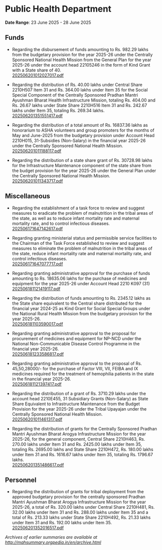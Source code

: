 # Public Health Department

**Date Range**: 23 June 2025 - 28 June 2025


## Funds
- Regarding the disbursement of funds amounting to Rs. 982.29 lakhs from the budgetary provision for the year 2025-26 under the Centrally Sponsored National Health Mission from the General Plan for the year 2025-26 under the account head 22105246 in the form of Kind Grant with a State share of 40.\
  [202506201012027017.pdf](https://gr.maharashtra.gov.in/Site/Upload/Government%20Resolutions/English/202506201012027017.pdf)

- Regarding the distribution of Rs. 40.00 lakhs under Central Share 2210H507 Item 31 and Rs. 364.00 lakhs under Item 35 for the Social Special Component of the Centrally Sponsored Pradhan Mantri Ayushman Bharat Health Infrastructure Mission, totaling Rs. 404.00 and Rs. 26.67 lakhs under State Share 2210H516 Item 31 and Rs. 242.67 lakhs under Item 35, totaling Rs. 269.34 lakhs.\
  [202506201351551417.pdf](https://gr.maharashtra.gov.in/Site/Upload/Government%20Resolutions/English/202506201351551417.pdf)

- Regarding the distribution of a total amount of Rs. 16837.36 lakhs as honorarium to ASHA volunteers and group promoters for the months of May and June-2025 from the budgetary provision under Account Head 2210H015, 31-Subsidies (Non-Salary) in the financial year 2025-26 under the Centrally Sponsored National Health Mission.\
  [202506201011188117.pdf](https://gr.maharashtra.gov.in/Site/Upload/Government%20Resolutions/English/202506201011188117.pdf)

- Regarding the distribution of a state share grant of Rs. 30728.98 lakhs for the Infrastructure  Maintenance component of the state share from the budget provision for the year 2025-26 under the General Plan under the Centrally Sponsored National Health Mission.\
  [202506201011343717.pdf](https://gr.maharashtra.gov.in/Site/Upload/Government%20Resolutions/English/202506201011343717.pdf)

## Miscellaneous
- Regarding the establishment of a task force to review and suggest measures to eradicate the problem of malnutrition in the tribal areas of the state, as well as to reduce infant mortality rate and maternal mortality rate, and to control infectious diseases.\
  [202506171647142617.pdf](https://gr.maharashtra.gov.in/Site/Upload/Government%20Resolutions/English/202506171647142617.pdf)

- Regarding granting ministerial status and permissible service facilities to the Chairman of the Task Force established to review and suggest measures to eliminate the problem of malnutrition in the tribal areas of the state, reduce infant mortality rate and maternal mortality rate, and control infectious diseases.\
  [202506171647077717.pdf](https://gr.maharashtra.gov.in/Site/Upload/Government%20Resolutions/English/202506171647077717.pdf)

- Regarding granting administrative approval for the purchase of funds amounting to Rs. 18635.06 lakhs for the purchase of medicines and equipment for the year 2025-26 under Account Head 2210 K097 (31)\
  [202506181121419117.pdf](https://gr.maharashtra.gov.in/Site/Upload/Government%20Resolutions/English/202506181121419117.pdf)

- Regarding the distribution of funds amounting to Rs. 2345.12 lakhs as the State share equivalent to the Central share distributed for the financial year 2024-25 as Kind Grant for Social Special Groups under the National Rural Health Mission from the budgetary provision for the year 2025-26.\
  [202506181103590017.pdf](https://gr.maharashtra.gov.in/Site/Upload/Government%20Resolutions/English/202506181103590017.pdf)

- Regarding granting administrative approval to the proposal for procurement of medicines and equipment for NP-NCD under the National Non-Communicable Disease Control Programme in the financial year 2025-26.\
  [202506181233586817.pdf](https://gr.maharashtra.gov.in/Site/Upload/Government%20Resolutions/English/202506181233586817.pdf)

- Regarding granting administrative approval to the proposal of Rs. 45,50,28000/- for the purchase of Factor VIII, VII, FEIBA and IX medicines required for the treatment of hemophilia patients in the state in the financial year 2025-26.\
  [202506181121397417.pdf](https://gr.maharashtra.gov.in/Site/Upload/Government%20Resolutions/English/202506181121397417.pdf)

- Regarding the distribution of a grant of Rs. 3710.29 lakhs under the account head 2210E455, 31 Subsidiary Grants (Non-Salary) as State Share Equivalent to Infrastructure  Maintenance from the Budget Provision for the year 2025-26 under the Tribal Upayajan under the Centrally Sponsored National Health Mission.\
  [202506201011461317.pdf](https://gr.maharashtra.gov.in/Site/Upload/Government%20Resolutions/English/202506201011461317.pdf)

- Regarding the distribution of grants for the Centrally Sponsored Pradhan Mantri Ayushman Bharat Arogya Infrastructure Mission for the year 2025-26, for the general component, Central Share 2210H463, Rs. 270.00 lakhs under Item 31 and Rs. 2425.00 lakhs under Item 35, totaling Rs. 2695.00 lakhs and State Share 2210H472, Rs. 180.00 lakhs under Item 31 and Rs. 1616.67 lakhs under Item 35, totaling Rs. 1796.67 lakhs.\
  [202506201351486617.pdf](https://gr.maharashtra.gov.in/Site/Upload/Government%20Resolutions/English/202506201351486617.pdf)

## Personnel
- Regarding the distribution of grants for tribal deployment from the approved budgetary provision for the centrally sponsored Pradhan Mantri Ayushman Bharat Arogya Infrastructure Mission for the year 2025-26, a total of Rs. 320.00 lakhs under Central Share 2210H481, Rs. 32.00 lakhs under Item 31 and Rs. 288.00 lakhs under Item 35 and a total of Rs. 213.33 lakhs under State Share 2210H492, Rs. 21.33 lakhs under Item 31 and Rs. 192.00 lakhs under Item 35.\
  [202506201352016517.pdf](https://gr.maharashtra.gov.in/Site/Upload/Government%20Resolutions/English/202506201352016517.pdf)


*Archives of earlier summaries are available at http://mahsummary.orgpedia.in/en/archive.html*